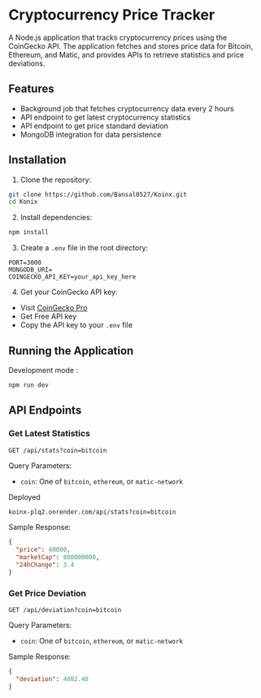 # Cryptocurrency Price Tracker

A Node.js application that tracks cryptocurrency prices using the CoinGecko API. The application fetches and stores price data for Bitcoin, Ethereum, and Matic, and provides APIs to retrieve statistics and price deviations.

## Features

- Background job that fetches cryptocurrency data every 2 hours
- API endpoint to get latest cryptocurrency statistics
- API endpoint to get price standard deviation
- MongoDB integration for data persistence

## Installation

1. Clone the repository:
```bash
git clone https://github.com/Bansal0527/Koinx.git
cd Konix
```

2. Install dependencies:
```bash
npm install
```

3. Create a `.env` file in the root directory:
```env
PORT=3000
MONGODB_URI=
COINGECKO_API_KEY=your_api_key_here
```

4. Get your CoinGecko API key:
- Visit [CoinGecko Pro](https://www.coingecko.com/en/api/pricing)
- Get Free API key
- Copy the API key to your `.env` file

## Running the Application

Development mode :
```bash
npm run dev
```


## API Endpoints

### Get Latest Statistics
```
GET /api/stats?coin=bitcoin
```
Query Parameters:
- `coin`: One of `bitcoin`, `ethereum`, or `matic-network`

Deployed
```bash
koinx-plq2.onrender.com/api/stats?coin=bitcoin
  ```

Sample Response:
```json
{
  "price": 40000,
  "marketCap": 800000000,
  "24hChange": 3.4
}
```

### Get Price Deviation
```
GET /api/deviation?coin=bitcoin
```
Query Parameters:
- `coin`: One of `bitcoin`, `ethereum`, or `matic-network`

Sample Response:
```json
{
  "deviation": 4082.48
}
```
